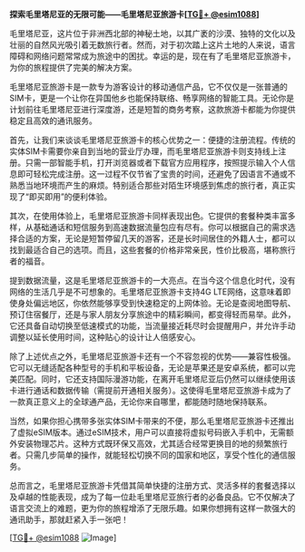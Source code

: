 **探索毛里塔尼亚的无限可能——毛里塔尼亚旅游卡[[TG💪+ @esim1088](https://t.me/s/esim1088)]**

毛里塔尼亚，这片位于非洲西北部的神秘土地，以其广袤的沙漠、独特的文化以及壮丽的自然风光吸引着无数旅行者。然而，对于初次踏上这片土地的人来说，语言障碍和网络问题常常成为旅途中的困扰。幸运的是，现在有了毛里塔尼亚旅游卡，为你的旅程提供了完美的解决方案。

毛里塔尼亚旅游卡是一款专为游客设计的移动通信产品，它不仅仅是一张普通的SIM卡，更是一个让你在异国他乡也能保持联络、畅享网络的智能工具。无论你是计划前往毛里塔尼亚进行深度游，还是短暂的商务考察，这款旅游卡都能为你提供稳定且高效的通讯服务。

首先，让我们来谈谈毛里塔尼亚旅游卡的核心优势之一：便捷的注册流程。传统的实体SIM卡需要你亲自到当地的营业厅办理，而毛里塔尼亚旅游卡则支持线上注册。只需一部智能手机，打开浏览器或者下载官方应用程序，按照提示输入个人信息即可轻松完成注册。这一过程不仅节省了宝贵的时间，还避免了因语言不通或不熟悉当地环境而产生的麻烦。特别适合那些对陌生环境感到焦虑的旅行者，真正实现了“即买即用”的便利体验。

其次，在使用体验上，毛里塔尼亚旅游卡同样表现出色。它提供的套餐种类丰富多样，从基础通话和短信服务到高速数据流量包应有尽有。你可以根据自己的需求选择合适的方案，无论是短暂停留几天的游客，还是长时间居住的外籍人士，都可以找到最适合自己的选项。而且，这些套餐的价格非常亲民，性价比极高，堪称旅行者的福音。

提到数据流量，这是毛里塔尼亚旅游卡的一大亮点。在当今这个信息化时代，没有网络的生活几乎是不可想象的。毛里塔尼亚旅游卡支持4G LTE网络，这意味着即使身处偏远地区，你依然能够享受到快速稳定的上网体验。无论是查阅地图导航、预订住宿餐厅，还是与家人朋友分享旅途中的精彩瞬间，都变得轻而易举。此外，它还具备自动切换至低速模式的功能，当流量接近耗尽时会提醒用户，并允许手动调整以延长使用时间，这种贴心的设计让人倍感安心。

除了上述优点之外，毛里塔尼亚旅游卡还有一个不容忽视的优势——兼容性极强。它可以无缝适配各种型号的手机和平板设备，无论是苹果还是安卓系统，都可以完美匹配。同时，它还支持国际漫游功能，在离开毛里塔尼亚后仍然可以继续使用该卡进行通话和数据传输（需提前开通相关服务）。这使得毛里塔尼亚旅游卡成为了一款真正意义上的全球通产品，无论你来自哪里，都能随时随地保持联系。

当然，如果你担心携带多张实体SIM卡带来的不便，那么毛里塔尼亚旅游卡还推出了虚拟eSIM版本。通过eSIM技术，用户可以直接将虚拟号码嵌入手机中，无需额外安装物理芯片。这种方式既环保又高效，尤其适合经常更换目的地的频繁旅行者。只需几步简单的操作，就能轻松切换不同的国家和地区，享受个性化的通信服务。

总而言之，毛里塔尼亚旅游卡凭借其简单快捷的注册方式、灵活多样的套餐选择以及卓越的性能表现，成为了每一位赴毛里塔尼亚旅行者的必备良品。它不仅解决了语言交流上的难题，更为你的旅程增添了无限乐趣。如果你想拥有这样一款强大的通讯助手，那就赶紧入手一张吧！

[[TG💪+ @esim1088](https://t.me/s/esim1088) ![Image](https://i.postimg.cc/4NQfJmqS/Snipaste-2025-05-13-00-14-12.png)]